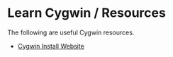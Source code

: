 # Learn Cygwin / Resources #

The following are useful Cygwin resources.

*   [Cygwin Install Website](https://cygwin.com/install.html)

